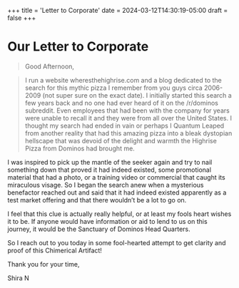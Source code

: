 +++
title = 'Letter to Corporate'
date = 2024-03-12T14:30:19-05:00
draft = false
+++

# Our Letter to Corporate

>Good Afternoon,

 >I run a website wheresthehighrise.com and a blog dedicated to the search for this mythic pizza I remember from you guys circa 2006-2009 (not super sure on the exact date). 
 I initially started this search a few years back and no one had ever heard of it on the /r/dominos subreddit. 
 Even employees that had been with the company for years were unable to recall it and they were from all over the United States. 
 I thought my search had ended in vain or perhaps I Quantum Leaped from another reality that had this amazing pizza into a bleak dystopian hellscape that was devoid of the delight and warmth the Highrise Pizza from Dominos had brought me.

 I was inspired to pick up the mantle of the seeker again and try to nail something down that proved it had indeed existed, some promotional material that had a photo, or a training video or commercial that caught its miraculous visage. So I began the search anew when a mysterious benefactor reached out and said that it had indeed existed apparently as a test market offering and that there wouldn’t be a lot to go on. 

 I feel that this clue is actually really helpful, or at least my fools heart wishes it to be. If anyone would have information or aid to lend to us on this journey, it would be the Sanctuary of Dominos Head Quarters. 

 So I reach out to you today in some fool-hearted attempt to get clarity and proof of this Chimerical Artifact!

 Thank you for your time,

 Shira N